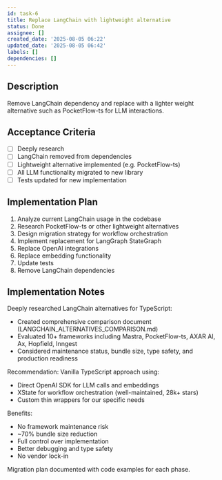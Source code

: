 ```yaml
---
id: task-6
title: Replace LangChain with lightweight alternative
status: Done
assignee: []
created_date: '2025-08-05 06:22'
updated_date: '2025-08-05 06:42'
labels: []
dependencies: []
---
```


## Description

Remove LangChain dependency and replace with a lighter weight alternative such as PocketFlow-ts for LLM interactions. 

## Acceptance Criteria

- [ ] Deeply research 
- [ ] LangChain removed from dependencies
- [ ] Lightweight alternative implemented (e.g. PocketFlow-ts)
- [ ] All LLM functionality migrated to new library
- [ ] Tests updated for new implementation

## Implementation Plan

1. Analyze current LangChain usage in the codebase
2. Research PocketFlow-ts or other lightweight alternatives
3. Design migration strategy for workflow orchestration
4. Implement replacement for LangGraph StateGraph
5. Replace OpenAI integrations
6. Replace embedding functionality
7. Update tests
8. Remove LangChain dependencies

## Implementation Notes

Deeply researched LangChain alternatives for TypeScript:
- Created comprehensive comparison document (LANGCHAIN_ALTERNATIVES_COMPARISON.md)
- Evaluated 10+ frameworks including Mastra, PocketFlow-ts, AXAR AI, Ax, Hopfield, Inngest
- Considered maintenance status, bundle size, type safety, and production readiness

Recommendation: Vanilla TypeScript approach using:
- Direct OpenAI SDK for LLM calls and embeddings
- XState for workflow orchestration (well-maintained, 28k+ stars)
- Custom thin wrappers for our specific needs

Benefits:
- No framework maintenance risk
- ~70% bundle size reduction
- Full control over implementation
- Better debugging and type safety
- No vendor lock-in

Migration plan documented with code examples for each phase.
